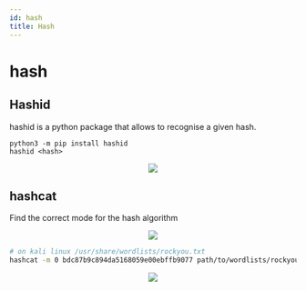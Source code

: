 ```yaml
---
id: hash
title: Hash
---
```


# hash

## Hashid

hashid is a python package that allows to recognise a given hash.

```
python3 -m pip install hashid
hashid <hash>
```

<p align="center">
    <img src={require("./assets/hashid.jpg").default}></img><br />
</p>

## hashcat

Find the correct mode for the hash algorithm

<p align="center">
    <img src={require("./assets/hashcat-modes.jpg").default}></img><br />
</p>

```bash
# on kali linux /usr/share/wordlists/rockyou.txt
hashcat -m 0 bdc87b9c894da5168059e00ebffb9077 path/to/wordlists/rockyou.txt
```

<p align="center">
    <img src={require("./assets/hashcat.jpg").default}></img><br />
</p>
